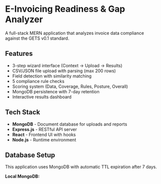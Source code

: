 # E-Invoicing Readiness & Gap Analyzer

A full-stack MERN application that analyzes invoice data compliance against the GETS v0.1 standard.

## Features

- 3-step wizard interface (Context → Upload → Results)
- CSV/JSON file upload with parsing (max 200 rows)
- Field detection with similarity matching
- 5 compliance rule checks
- Scoring system (Data, Coverage, Rules, Posture, Overall)
- MongoDB persistence with 7-day retention
- Interactive results dashboard



## Tech Stack

- **MongoDB** - Document database for uploads and reports
- **Express.js** - RESTful API server
- **React** - Frontend UI with hooks
- **Node.js** - Runtime environment

## Database Setup

This application uses MongoDB with automatic TTL expiration after 7 days.

**Local MongoDB:**
